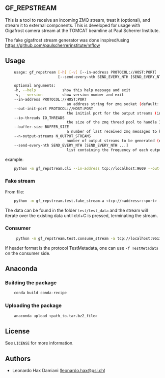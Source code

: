 <!-- ABOUT THE PROJECT -->
## GF_REPSTREAM
This is a tool to receive an incoming ZMQ stream, treat it (optional), and stream it to external components. This is developed for usage with Gigafrost camera stream at the TOMCAT beamline at Paul Scherrer Institute.

The fake gigafrost stream generator was done inspired/using https://github.com/paulscherrerinstitute/mflow

<!-- USAGE EXAMPLES -->
## Usage
```bash
    usage: gf_repstream [-h] [-v] [--in-address PROTOCOL://HOST:PORT] [--out-init-port PROTOCOL://HOST:PORT] [--io-threads IO_THREADS] [--buffer-size BUFFER_SIZE] [--n-output-streams N_OUTPUT_STREAMS]
                        [--send-every-nth SEND_EVERY_NTH [SEND_EVERY_NTH ...]]

    optional arguments:
    -h, --help            show this help message and exit
    -v, --version         show version number and exit
    --in-address PROTOCOL://HOST:PORT
                            an address string for zmq socket (default: tcp://xbl-daq-23:9990)
    --out-init-port PROTOCOL://HOST:PORT
                            the initial port for the output streams (increased by 1 for every other stream) (default: 9610)
    --io-threads IO_THREADS
                            the size of the zmq thread pool to handle I/O operations (default: 1)
    --buffer-size BUFFER_SIZE
                            a number of last received zmq messages to keep in memory (default: 100)
    --n-output-streams N_OUTPUT_STREAMS
                            number of output streams to be generated (default: 0)
    --send-every-nth SEND_EVERY_NTH [SEND_EVERY_NTH ...]
                            list containing the frequency of each output stream to be generated (default: None)
```

example:

```bash
    python -m gf_repstream.cli --in-address tcp://localhost:9609 --out-init-port 9610 --n-outputs 3 --send-every-nth 1 2 10
```

### Fake stream

From file:
```bash
    python -m gf_repstream.test.fake_stream-a <tcp://<address>:<port> -f <path_to_data.raw> -m <mode>
```

The data can be found in the folder ```test/test_data``` and the stream will iterate over the existing data until ctrl+C is pressed, terminating the stream.

### Consumer
```bash
     python -m gf_repstream.test.consume_stream -a tcp://localhost:9611 -m SUB 
```

If header format is the protocol TestMetadata, one can use ```-f TestMetadata``` on the consumer side.


## Anaconda 

### Building the package

```bash
    conda build conda-recipe
```

### Uploading the package

```bash
    anaconda upload <path_to.tar.bz2_file>
```

<!--### Installing the package

```bash
    conda install -c paulscherrerinstitute gf_repstream
```-->


<!-- LICENSE -->
## License

See `LICENSE` for more information.


## Authors

* Leonardo Hax Damiani (leonardo.hax@psi.ch)
